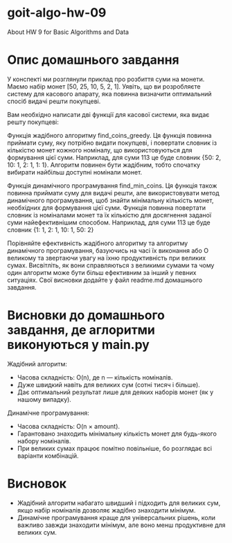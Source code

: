 # goit-algo-hw-09

About HW 9 for Basic Algorithms and Data

# Опис домашнього завдання

У конспекті ми розглянули приклад про розбиття суми на монети. Маємо набір монет [50, 25, 10, 5, 2, 1]. Уявіть, що ви розробляєте систему для касового апарату, яка повинна визначити оптимальний спосіб видачі решти покупцеві.

Вам необхідно написати дві функції для касової системи, яка видає решту покупцеві:

Функція жадібного алгоритму find_coins_greedy. Ця функція повинна приймати суму, яку потрібно видати покупцеві, і повертати словник із кількістю монет кожного номіналу, що використовуються для формування цієї суми. Наприклад, для суми 113 це буде словник {50: 2, 10: 1, 2: 1, 1: 1}. Алгоритм повинен бути жадібним, тобто спочатку вибирати найбільш доступні номінали монет.

Функція динамічного програмування find_min_coins. Ця функція також повинна приймати суму для видачі решти, але використовувати метод динамічного програмування, щоб знайти мінімальну кількість монет, необхідних для формування цієї суми. Функція повинна повертати словник із номіналами монет та їх кількістю для досягнення заданої суми найефективнішим способом. Наприклад, для суми 113 це буде словник {1: 1, 2: 1, 10: 1, 50: 2}

Порівняйте ефективність жадібного алгоритму та алгоритму динамічного програмування, базуючись на часі їх виконання або О великому та звертаючи увагу на їхню продуктивність при великих сумах. Висвітліть, як вони справляються з великими сумами та чому один алгоритм може бути більш ефективним за інший у певних ситуаціях. Свої висновки додайте у файл readme.md домашнього завдання.

# Висновки до домашнього завдання, де аглоритми виконуються у main.py

Жадібний алгоритм:

- Часова складність: O(n), де n — кількість номіналів.
- Дуже швидкий навіть для великих сум (сотні тисяч і більше).
- Дає оптимальний результат лише для деяких наборів монет (як у нашому випадку).

Динамічне програмування:

- Часова складність: O(n × amount).
- Гарантовано знаходить мінімальну кількість монет для будь-якого набору номіналів.
- При великих сумах працює помітно повільніше, бо розглядає всі варіанти комбінацій.

# Висновок

- Жадібний алгоритм набагато швидший і підходить для великих сум, якщо набір номіналів дозволяє жадібно знаходити мінімум.
- Динамічне програмування краще для універсальних рішень, коли важливо завжди знаходити мінімум, але воно менш продуктивне для великих сум.
